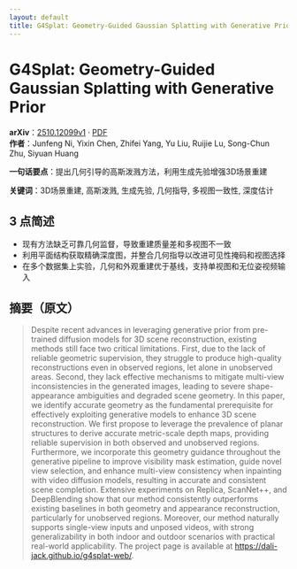 ```yaml
---
layout: default
title: G4Splat: Geometry-Guided Gaussian Splatting with Generative Prior
---
```


# G4Splat: Geometry-Guided Gaussian Splatting with Generative Prior
**arXiv**：[2510.12099v1](https://arxiv.org/abs/2510.12099) · [PDF](https://arxiv.org/pdf/2510.12099.pdf)  
**作者**：Junfeng Ni, Yixin Chen, Zhifei Yang, Yu Liu, Ruijie Lu, Song-Chun Zhu, Siyuan Huang  

**一句话要点**：提出几何引导的高斯泼溅方法，利用生成先验增强3D场景重建

**关键词**：3D场景重建, 高斯泼溅, 生成先验, 几何指导, 多视图一致性, 深度估计

## 3 点简述
- 现有方法缺乏可靠几何监督，导致重建质量差和多视图不一致
- 利用平面结构获取精确深度图，并整合几何指导以改进可见性掩码和视图选择
- 在多个数据集上实验，几何和外观重建优于基线，支持单视图和无位姿视频输入

## 摘要（原文）

> Despite recent advances in leveraging generative prior from pre-trained
> diffusion models for 3D scene reconstruction, existing methods still face two
> critical limitations. First, due to the lack of reliable geometric supervision,
> they struggle to produce high-quality reconstructions even in observed regions,
> let alone in unobserved areas. Second, they lack effective mechanisms to
> mitigate multi-view inconsistencies in the generated images, leading to severe
> shape-appearance ambiguities and degraded scene geometry. In this paper, we
> identify accurate geometry as the fundamental prerequisite for effectively
> exploiting generative models to enhance 3D scene reconstruction. We first
> propose to leverage the prevalence of planar structures to derive accurate
> metric-scale depth maps, providing reliable supervision in both observed and
> unobserved regions. Furthermore, we incorporate this geometry guidance
> throughout the generative pipeline to improve visibility mask estimation, guide
> novel view selection, and enhance multi-view consistency when inpainting with
> video diffusion models, resulting in accurate and consistent scene completion.
> Extensive experiments on Replica, ScanNet++, and DeepBlending show that our
> method consistently outperforms existing baselines in both geometry and
> appearance reconstruction, particularly for unobserved regions. Moreover, our
> method naturally supports single-view inputs and unposed videos, with strong
> generalizability in both indoor and outdoor scenarios with practical real-world
> applicability. The project page is available at
> https://dali-jack.github.io/g4splat-web/.

